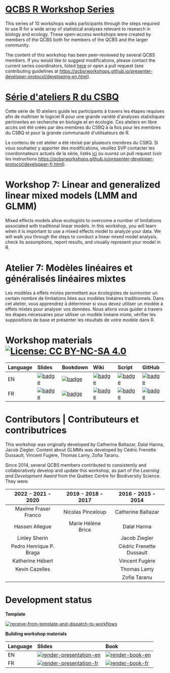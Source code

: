 # [QCBS R Workshop Series](https://wiki.qcbs.ca/r)

This series of 10 workshops walks participants through the steps required to use R for a wide array of statistical analyses relevant to research in biology and ecology. These open-access workshops were created by members of the QCBS both for members of the QCBS and the larger community.

The content of this workshop has been peer-reviewed by several QCBS members. If you would like to suggest modifications, please contact the current series coordinators, listed [here](https://wiki.qcbs.ca/r) or open a pull request (see contributing guidelines at <https://qcbsrworkshops.github.io/presenter-developer-protocol/developing-en.html>).

# [Série d'ateliers R du CSBQ](https://wiki.qcbs.ca/r)

Cette série de 10 ateliers guide les participants à travers les étapes requises afin de maîtriser le logiciel R pour une grande variété d'analyses statistiques pertinentes en recherche en biologie et en écologie. Ces ateliers en libre accès ont été créés par des membres du CSBQ à la fois pour les membres du CSBQ et pour la grande communauté d'utilisateurs de R.

Le contenu de cet atelier a été révisé par plusieurs membres du CSBQ. Si vous souhaitez y apporter des modifications, veuillez SVP contacter les coordonnateurs actuels de la série, listés [ici](https://wiki.qcbs.ca/r) ou ouvrez un pull request (voir les instructions <https://qcbsrworkshops.github.io/presenter-developer-protocol/developper-fr.html>).

# Workshop 7: Linear and generalized linear mixed models (LMM and GLMM)

Mixed effects models allow ecologists to overcome a number of limitations associated with traditional linear models. In this workshop, you will learn when it is important to use a mixed effects model to analyze your data. We will walk you through the steps to conduct a linear mixed model analysis, check its assumptions, report results, and visually represent your model in R.

# Atelier 7: Modèles linéaires et généralisés linéaires mixtes

Les modèles à effets mixtes permettent aux écologistes de surmonter un certain nombre de limitations liées aux modèles linéaires traditionnels. Dans cet atelier, vous apprendrez à déterminer si vous devez utiliser un modèle à effets mixtes pour analyser vos données. Nous allons vous guider à travers les étapes nécessaires pour utiliser un modèle linéaire mixte, vérifier les suppositions de base et présenter les résultats de votre modèle dans R.

# Workshop materials [![License: CC BY-NC-SA 4.0](https://img.shields.io/badge/License-CC%20BY--NC--SA%204.0-lightgrey.svg)](https://creativecommons.org/licenses/by-nc-sa/4.0/)

Language | Slides | Bookdown | Wiki | Script | GitHub 
:--------|:-------|:-----|:-----|:------ |:-------
EN | [![badge](https://img.shields.io/static/v1?style=flat-square&label=Slides&message=07&color=red&logo=html5)](https://qcbsrworkshops.github.io/workshop07/pres-en/workshop07-pres-en.html) | [![badge](https://img.shields.io/static/v1?style=flat-square&label=book&message=07&logo=github)](https://qcbsrworkshops.github.io/workshop07/book-en/index.html) | [![badge](https://img.shields.io/static/v1?style=flat-square&label=wiki&message=07&logo=wikipedia)](https://wiki.qcbs.ca/r_workshop6) | [![badge](https://img.shields.io/static/v1?style=flat-square&label=script&message=07&color=2a50b8&logo=r)](https://qcbsrworkshops.github.io/workshop07/book-en/workshop07-script-en.R) | [![badge](https://img.shields.io/static/v1?style=flat-square&label=repo&message=dev&color=6f42c1&logo=github)](https://github.com/QCBSRworkshops/workshop07) 
FR | [![badge](https://img.shields.io/static/v1?style=flat-square&label=Diapos&message=07&color=red&logo=html5)](https://qcbsrworkshops.github.io/workshop07/pres-fr/workshop07-pres-fr.html) | [![badge](https://img.shields.io/static/v1?style=flat-square&label=livre&message=07&logo=github)](https://qcbsrworkshops.github.io/workshop07/book-fr/index.html) | [![badge](https://img.shields.io/static/v1?style=flat-square&label=wiki&message=07&logo=wikipedia)](https://wiki.qcbs.ca/r_atelier6) | [![badge](https://img.shields.io/static/v1?style=flat-square&label=script&message=07&color=2a50b8&logo=r)](https://qcbsrworkshops.github.io/workshop07/book-fr/workshop07-script-fr.R) | [![badge](https://img.shields.io/static/v1?style=flat-square&label=repo&message=dev&color=6f42c1&logo=github)](https://github.com/QCBSRworkshops/workshop07) 

# Contributors | Contributeurs et contributrices 

This workshop was originally developed by Catherine Baltazar, Dalal Hanna, Jacob Ziegler. Content about GLMMs was developed by Cédric Frenette Dussault, Vincent Fugère, Thomas Lamy, Zofia Taranu.

Since 2014, several QCBS members contributed to consistently and collaboratively develop and update this workshop, as part of the *Learning and Development Award* from the Québec Centre for Biodiversity Science. They were:

|      2022 - 2021 - 2020     |      2019 - 2018 - 2017     |      2016 - 2015 - 2014      |
|:---------------------------:|:---------------------------:|:----------------------------:|
| Maxime Fraser Franco    |     Nicolas Pinceloup   | Catherine Baltazar |
|  Hassen Allegue         |      Marie Hélène Brice  |        Dalal Hanna       |
|     Linley Sherin       |                      |       Jacob Ziegler       |
| Pedro Henrique P. Braga |                             |      Cédric Frenette Dussault  |
|   Katherine Hébert      |                             |    Vincent Fugère         |
|   Kevin Cazelles        |                             |    Thomas Lamy      |
|           |                             |    Zofia Taranu      |

# Development status

**Template** 

[![receive-from-template-and-dispatch-to-workflows](https://github.com/QCBSRworkshops/workshop07/workflows/receive-from-template-and-dispatch-to-workflows/badge.svg)](https://github.com/QCBSRworkshops/workshop07/actions?query=workflow%3Areceive-from-template-and-dispatch-to-workflows)

**Building workshop materials**

Language | Slides | Book
:------- | :----- | :-----
EN  | [![render-presentation-en](https://github.com/QCBSRworkshops/workshop07/workflows/render-presentation-en/badge.svg)](https://github.com/QCBSRworkshops/workshop07/actions?query=workflow%3Arender-presentation-en) | [![render-book-en](https://github.com/QCBSRworkshops/workshop07/workflows/render-book-en/badge.svg)](https://github.com/QCBSRworkshops/workshop07/actions?query=workflow%3Arender-book-en)
FR   | [![render-presentation-fr](https://github.com/QCBSRworkshops/workshop07/workflows/render-presentation-fr/badge.svg)](https://github.com/QCBSRworkshops/workshop07/actions?query=workflow%3Arender-presentation-fr) | [![render-book-fr](https://github.com/QCBSRworkshops/workshop07/workflows/render-book-fr/badge.svg)](https://github.com/QCBSRworkshops/workshop07/actions?query=workflow%3Arender-book-fr)
